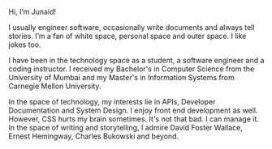 Hi, I’m Junaid! 

I usually engineer software, occasionally write documents and always tell stories. I’m a fan of white space, personal space and outer space. I like jokes too.

I have been in the technology space as a student, a software engineer and a coding instructor. I received my Bachelor's in Computer Science from the University of Mumbai and my Master's in Information Systems from Carnegie Mellon University.

In the space of technology, my interests lie in APIs, Developer Documentation and System Design. I enjoy front end development as well. However, CSS hurts my brain sometimes. It's not that bad. I can manage it. In the space of writing and storytelling, I admire David Foster Wallace, Ernest Hemingway, Charles Bukowski and beyond. 

<!---
junaiddodhia/junaiddodhia is a ✨ special ✨ repository because its `README.md` (this file) appears on your GitHub profile.
You can click the Preview link to take a look at your changes.
--->
